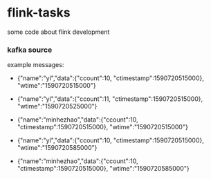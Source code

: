 # flink-tasks
some code about flink development

### kafka source
example messages:
- {"name":"yl","data":{"ccount":10, "ctimestamp":1590720515000}, "wtime":"1590720515000"}
- {"name":"yl","data":{"ccount":11, "ctimestamp":1590720515000}, "wtime":"1590720525000"}
- {"name":"minhezhao","data":{"ccount":10, "ctimestamp":1590720515000}, "wtime":"1590720515000"}

- {"name":"yl","data":{"ccount":10, "ctimestamp":1590720515000}, "wtime":"1590720585000"}
- {"name":"minhezhao","data":{"ccount":10, "ctimestamp":1590720515000}, "wtime":"1590720585000"}
